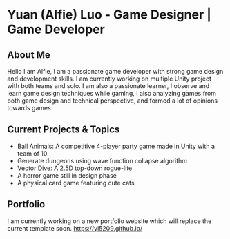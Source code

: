 
<!---
yl5209/yl5209 is a ✨ special ✨ repository because its `README.md` (this file) appears on your GitHub profile.
You can click the Preview link to take a look at your changes.
--->
# Yuan (Alfie) Luo - Game Designer | Game Developer

## About Me
Hello I am Alfie, I am a passionate game developer with strong game design and development skills. I am currently working on multiple Unity project with both teams and solo. I am also a passionate learner, I observe and learn game design techniques while gaming, I also analyzing games from both game design and technical perspective, and formed a lot of opinions towards games.

## Current Projects & Topics
- Ball Animals: A competitive 4-player party game made in Unity with a team of 10
- Generate dungeons using wave function collapse algorithm
- Vector Dive: A 2.5D top-down rogue-lite
- A horror game still in design phase
- A physical card game featuring cute cats

## Portfolio
I am currently working on a new portfolio website which will replace the current template soon.
https://yl5209.github.io/
